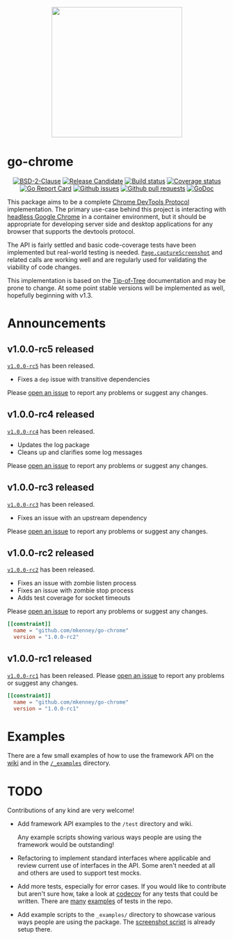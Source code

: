 <p align="center">
    <a href="https://gopherize.me/gopher/255e20ee48c85f3b4701446e2513c100f22129f3"><img src="https://github.com/mkenney/go-chrome/wiki/assets/images/gopher-logo.png" width="300px"></a>
</p>

# go-chrome

<p align="center">
	<a href="https://github.com/mkenney/go-chrome/blob/master/LICENSE"><img src="https://img.shields.io/badge/license-BSD-green.svg" alt="BSD-2-Clause"></a>
	<a href="https://github.com/mkenney/software-guides/blob/master/STABILITY-BADGES.md#release-candidate"><img src="https://img.shields.io/badge/stability-pre--release-48c9b0.svg" alt="Release Candidate"></a>
	<a href="https://travis-ci.org/mkenney/go-chrome"><img src="https://travis-ci.org/mkenney/go-chrome.svg?branch=master" alt="Build status"></a>
	<a href="https://codecov.io/gh/mkenney/go-chrome"><img src="https://img.shields.io/codecov/c/github/mkenney/go-chrome/master.svg" alt="Coverage status"></a>
	<a href="https://goreportcard.com/report/github.com/mkenney/go-chrome"><img src="https://goreportcard.com/badge/github.com/mkenney/go-chrome" alt="Go Report Card"></a>
	<a href="https://github.com/mkenney/go-chrome/issues"><img src="https://img.shields.io/github/issues-raw/mkenney/go-chrome.svg" alt="Github issues"></a>
	<a href="https://github.com/mkenney/go-chrome/pulls"><img src="https://img.shields.io/github/issues-pr/mkenney/go-chrome.svg" alt="Github pull requests"></a>
	<a href="https://godoc.org/github.com/mkenney/go-chrome"><img src="https://godoc.org/github.com/mkenney/go-chrome?status.svg" alt="GoDoc"></a>
</p>

This package aims to be a complete [Chrome DevTools Protocol](https://chromedevtools.github.io/devtools-protocol/) implementation. The primary use-case behind this project is interacting with [headless Google Chrome](https://developers.google.com/web/updates/2017/04/headless-chrome) in a container environment, but it should be appropriate for developing server side and desktop applications for any browser that supports the devtools protocol.

The API is fairly settled and basic code-coverage tests have been implemented but real-world testing is needed. [`Page.captureScreenshot`](https://chromedevtools.github.io/devtools-protocol/tot/Page/#method-captureScreenshot) and related calls are working well and are regularly used for validating the viability of code changes.

This implementation is based on the [Tip-of-Tree](https://chromedevtools.github.io/devtools-protocol/tot/) documentation and may be prone to change. At some point stable versions will be implemented as well, hopefully beginning with v1.3.

# Announcements

## v1.0.0-rc5 released

[`v1.0.0-rc5`](https://github.com/mkenney/go-chrome/releases/tag/v1.0.0-rc5) has been released.

* Fixes a `dep` issue with transitive dependencies

Please [open an issue](https://github.com/mkenney/go-chrome/issues/new/choose) to report any problems or suggest any changes.

## v1.0.0-rc4 released

[`v1.0.0-rc4`](https://github.com/mkenney/go-chrome/releases/tag/v1.0.0-rc4) has been released.

* Updates the log package
* Cleans up and clarifies some log messages

Please [open an issue](https://github.com/mkenney/go-chrome/issues/new/choose) to report any problems or suggest any changes.

## v1.0.0-rc3 released

[`v1.0.0-rc3`](https://github.com/mkenney/go-chrome/releases/tag/v1.0.0-rc3) has been released.

* Fixes an issue with an upstream dependency

Please [open an issue](https://github.com/mkenney/go-chrome/issues/new/choose) to report any problems or suggest any changes.

## v1.0.0-rc2 released

[`v1.0.0-rc2`](https://github.com/mkenney/go-chrome/releases/tag/v1.0.0-rc2) has been released.

* Fixes an issue with zombie listen process
* Fixes an issue with zombie stop process
* Adds test coverage for socket timeouts

Please [open an issue](https://github.com/mkenney/go-chrome/issues/new/choose) to report any problems or suggest any changes.

```toml
[[constraint]]
  name = "github.com/mkenney/go-chrome"
  version = "1.0.0-rc2"
```

## v1.0.0-rc1 released

[`v1.0.0-rc1`](https://github.com/mkenney/go-chrome/releases/tag/v1.0.0-rc1) has been released. Please [open an issue](https://github.com/mkenney/go-chrome/issues/new/choose) to report any problems or suggest any changes.

```toml
[[constraint]]
  name = "github.com/mkenney/go-chrome"
  version = "1.0.0-rc1"
```

# Examples

There are a few small examples of how to use the framework API on the [wiki](https://github.com/mkenney/go-chrome/wiki) and in the [`/_examples`](https://github.com/mkenney/go-chrome/tree/master/_examples) directory.

# TODO

Contributions of any kind are very welcome!

* Add framework API examples to the `/test` directory and wiki.

  Any example scripts showing various ways people are using the framework would be outstanding!

* Refactoring to implement standard interfaces where applicable and review current use of interfaces in the API. Some aren't needed at all and others are used to support test mocks.
* Add more tests, especially for error cases. If you would like to contribute but aren't sure how, take a look at [codecov](https://codecov.io/gh/mkenney/go-chrome) for any tests that could be written. There are [many](https://github.com/mkenney/go-chrome/blob/master/tot/socket/cdtp.animation_test.go) [examples](https://github.com/mkenney/go-chrome/blob/master/tot/cdtp/animation/enum.animation.type_test.go) of tests in the repo.
* Add example scripts to the `_examples/` directory to showcase various ways people are using the package. The [screenshot script](https://github.com/mkenney/go-chrome/blob/master/test/screenshot/main.go) is already setup there.
